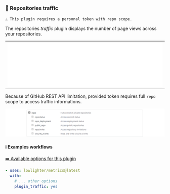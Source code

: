 ### 🧮 Repositories traffic

    ⚠️ This plugin requires a personal token with repo scope.

The repositories _traffic_ plugin displays the number of page views across your repositories.

<table>
  <td align="center">
    <img src="https://github.com/lowlighter/lowlighter/blob/master/metrics.plugin.traffic.svg">
  </td>
</table>

Because of GitHub REST API limitation, provided token requires full `repo` scope to access traffic informations.

![Token with repo scope](/.github/readme/imgs/setup_token_repo_scope.png)

#### ℹ️ Examples workflows

[➡️ Available options for this plugin](metadata.yml)

```yaml
- uses: lowlighter/metrics@latest
  with:
    # ... other options
    plugin_traffic: yes
```
